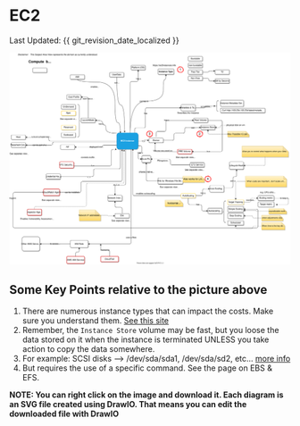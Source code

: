 # EC2   
Last Updated: {{ git_revision_date_localized }}

![](../images/aws-compute-basics.drawio..svg)

## Some Key Points relative to the picture above
1. There are numerous instance types that can impact the costs. Make sure you understand them. [See this site](https://ec2instances.info)
1. Remember, the `Instance Store` volume may be fast, but you loose the data stored on it when the instance is terminated UNLESS you take action to copy the data somewhere.
1. For example: SCSI disks --> /dev/sda/sda1, /dev/sda/sd2, etc... [more info](https://docs.aws.amazon.com/AWSEC2/latest/UserGuide/device_naming.html)
1. But requires the use of a specific command. See the page on EBS & EFS.


__NOTE: You can right click on the image and download it. Each diagram is an SVG file created using DrawIO. That means you can edit the downloaded file with DrawIO__
